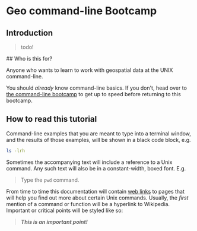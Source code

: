 # Geo command-line Bootcamp

## Introduction

> todo!

## Who is this for?

Anyone who wants to learn to work with geospatial data at the UNIX command-line.

You should *already* know command-line basics. If you don't, head over to [the command-line bootcamp](rik.smith-unna.com/command_line_bootcamp) to get up to speed before returning to this bootcamp.

## How to read this tutorial

Command-line examples that you are meant to type into a terminal window, and the results of those examples, will be shown in a black code block, e.g.

```bash
ls -lrh
```

Sometimes the accompanying text will include a reference to a Unix command. Any such text will also be in a constant-width, boxed font. E.g.

>Type the `pwd` command.

From time to time this documentation will contain [web links][] to pages that will help you find out more about certain Unix commands. Usually, the _first_ mention of a command or function will be a hyperlink to Wikipedia. Important or critical points will be styled like so:

>***This is an important point!***

[web links]: http://en.wikipedia.org/wiki/Hyperlink
